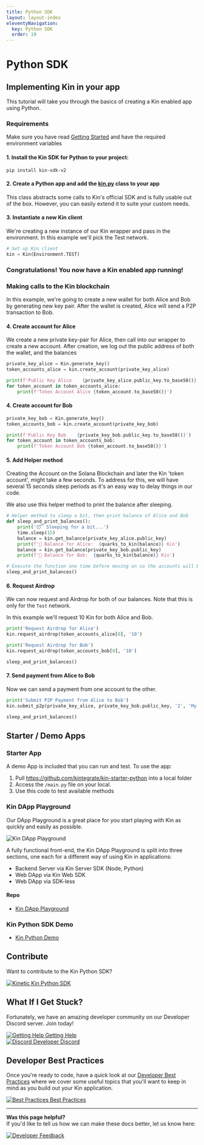 ```yaml
---
title: Python SDK
layout: layout-index
eleventyNavigation:
  key: Python SDK
  order: 19
---
```

# Python SDK

## Implementing Kin in your app
This tutorial will take you through the basics of creating a Kin enabled app using Python.

### Requirements

Make sure you have read [Getting Started](/developers/getting-started/) and have the required environment variables


#### 1. Install the Kin SDK for Python to your project:

```shell
pip install kin-sdk-v2
```

#### 2. Create a Python app and add the [kin.py](https://github.com/kintegrate/kin-starter-python/blob/main/kin.py) class to your app

This class abstracts some calls to Kin's official SDK and is fully usable out of the box. However, you can easily extend it to suite your custom needs.

#### 3. Instantiate a new Kin client

We're creating a new instance of our Kin wrapper and pass in the environment. In this example we'll pick the Test network.

```python
# Set up Kin client
kin = Kin(Environment.TEST)
```

### Congratulations! You now have a Kin enabled app running!

### Making calls to the Kin blockchain

In this example, we're going to create a new wallet for both Alice and Bob by generating new key pair. After the wallet is created, Alice will send a P2P transaction to Bob.

#### 4. Create account for Alice

We create a new private key-pair for Alice, then call into our wrapper to create a new account. After creation, we log out the public address of both the wallet, and the balances

```python
private_key_alice = Kin.generate_key()
token_accounts_alice = kin.create_account(private_key_alice)

print(f'Public Key Alice    {private_key_alice.public_key.to_base58()}')
for token_account in token_accounts_alice:
    print(f'Token Account Alice {token_account.to_base58()}')
```

#### 4. Create account for Bob

```python
private_key_bob = Kin.generate_key()
token_accounts_bob = kin.create_account(private_key_bob)

print(f'Public Key Bob    {private_key_bob.public_key.to_base58()}')
for token_account in token_accounts_bob:
    print(f'Token Account Bob {token_account.to_base58()}')
```

#### 5. Add Helper method

Creating the Account on the Solana Blockchain and later the Kin 'token account', might take a few seconds. To address for this, we will have several 15 seconds sleep periods as it's an easy way to delay things in our code.

We also use this helper method to print the balance after sleeping.

```python
# Helper method to sleep a bit, then print balance of Alice and Bob
def sleep_and_print_balances():
    print('😴 Sleeping for a bit...')
    time.sleep(15)
    balance = kin.get_balance(private_key_alice.public_key)
    print(f'👛 Balance for Alice:  {quarks_to_kin(balance)} Kin')
    balance = kin.get_balance(private_key_bob.public_key)
    print(f'👛 Balance for Bob:  {quarks_to_kin(balance)} Kin')

# Execute the function one time before moving on so the accounts will be created
sleep_and_print_balances()
```

#### 6. Request Airdrop

We can now request and Airdrop for both of our balances. Note that this is only for the `Test` network.

In this example we'll request 10 Kin for both Alice and Bob.

```python
print('Request Airdrop for Alice')
kin.request_airdrop(token_accounts_alice[0], '10')

print('Request Airdrop for Bob')
kin.request_airdrop(token_accounts_bob[0], '10')

sleep_and_print_balances()
```

#### 7. Send payment from Alice to Bob

Now we can send a payment from one account to the other.

```python
print('Submit P2P Payment from Alice to Bob')
kin.submit_p2p(private_key_alice, private_key_bob.public_key, '2', 'My demo payment')

sleep_and_print_balances()
```

## Starter / Demo Apps

### Starter App
A demo App is included that you can run and test. To use the app:

1. Pull https://github.com/kintegrate/kin-starter-python into a local folder
2. Access the `/main.py` file on your local.
3. Use this code to test available methods

### Kin DApp Playground

Our DApp Playground is a great place for you start playing with Kin as quickly and easily as possible.

![Kin DApp Playground](../images/Kin-DApp-Playground-1.gif)

A fully functional front-end, the Kin DApp Playground is split into three sections, one each for a different way of using Kin in applications: 

- Backend Server via Kin Server SDK (Node, Python)
- Web DApp via Kin Web SDK
- Web DApp via SDK-less

#### Repo
- [Kin DApp Playground](https://github.com/kin-starters/kin-dapp-playground)

### Kin Python SDK Demo
- [Kin Python Demo](https://github.com/kin-starters/kin-demo-python-sdk)

## Contribute
Want to contribute to the Kin Python SDK?
<div class='navIcons'>
  <a href='https://github.com/kinecosystem/kin-node' target='_blank'><div class='navIcon'>
    <img class='navIcon-icon' alt='Kinetic' src='../images/github-brands.svg'>
    <span class='navIcon-text'>Kin Python SDK</span>
  </div></a>
</div>

## What If I Get Stuck?

Fortunately, we have an amazing developer community on our Developer Discord server. Join today!

<div class='navIcons'>
<a href='/essentials/getting-help/'><div class='navIcon'>
    <img class='navIcon-icon' alt='Getting Help' src='../../essentials/images/circle-question-regular.svg'>
    <span class='navIcon-text'>Getting Help</span>
  </div></a>
  <a href='https://discord.com/invite/kdRyUNmHDn' target='_blank'><div class='navIcon'>
    <img class='navIcon-icon' alt='Discord' src='../../essentials/images/discord-brands.svg'>
    <span class='navIcon-text'>Developer Discord</span>
  </div></a>
</div>

## Developer Best Practices

Once you're ready to code, have a quick look at our [Developer Best Practices](/essentials/best-practices/) where we cover some useful topics that you'll want to keep in mind as you build out your Kin application.

<div class='navIcons'>
  <a href='/essentials/best-practices/'><div class='navIcon'>
    <img class='navIcon-icon' alt='Best Practices' src='../../essentials/images/rainbow-solid.svg'>
    <span class='navIcon-text'>Best Practices</span>
  </div></a>
</div>

***
**Was this page helpful?**<br/>
If you'd like to tell us how we can make these docs better, let us know here:

<div class='navIcons'>
  <a href='https://forms.gle/qhjcDJR59v8RJsaY7' target='_blank'><div class='navIcon'>
    <img class='navIcon-icon' alt='Developer' src='../../essentials/images/comment-dots-solid.svg'>
    <span class='navIcon-text'>Feedback</span>
  </div></a>
</div>

